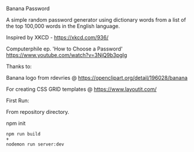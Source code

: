 Banana Password

A simple random password generator using dictionary words from a list of the top 100,000 words in the English language.

Inspired by 
XKCD - https://xkcd.com/936/

Computerphile ep. 'How to Choose a Password'
https://www.youtube.com/watch?v=3NjQ9b3pgIg

Thanks to:

Banana logo from rdevries @ https://openclipart.org/detail/196028/banana

For creating CSS GRID templates @ https://www.layoutit.com/ 

First Run:

From repository directory.

npm init

```
npm run build
+
nodemon run server:dev
```
